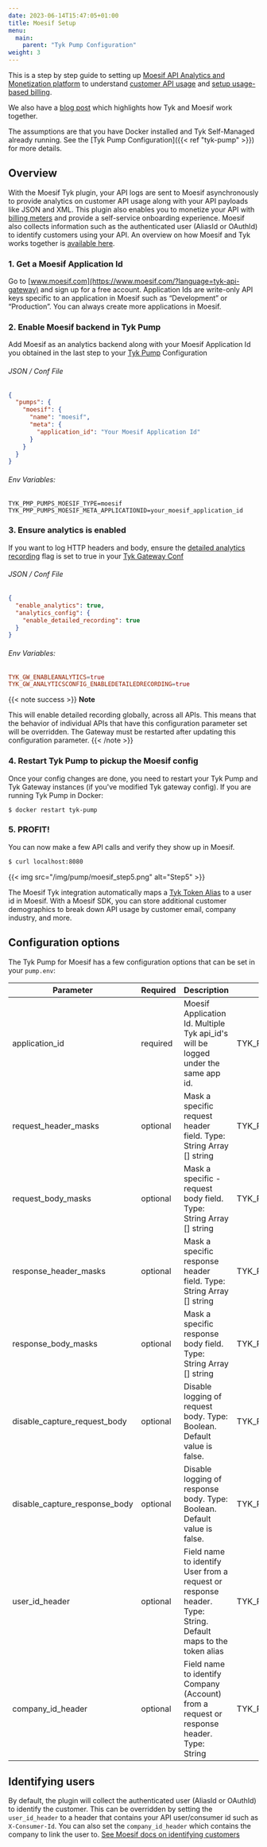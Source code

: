 ```yaml
---
date: 2023-06-14T15:47:05+01:00
title: Moesif Setup
menu:
  main:
    parent: "Tyk Pump Configuration"
weight: 3
---
```


This is a step by step guide to setting up [Moesif API Analytics and Monetization platform](https://www.moesif.com/solutions/track-api-program?language=tyk-api-gateway&utm_medium=docs&utm_campaign=partners&utm_source=tyk) to understand [customer API usage](https://www.moesif.com/features/api-analytics?utm_medium=docs&utm_campaign=partners&utm_source=tyk) and [setup usage-based billing](https://www.moesif.com/solutions/metered-api-billing?utm_medium=docs&utm_campaign=partners&utm_source=tyk).

We also have a [blog post](https://tyk.io/tyk-moesif-the-perfect-pairing/) which highlights how Tyk and Moesif work together.

The assumptions are that you have Docker installed and Tyk Self-Managed already running.
See the [Tyk Pump Configuration]({{< ref "tyk-pump" >}}) for more details.

## Overview

With the Moesif Tyk plugin, your API logs are sent to Moesif asynchronously to provide analytics on customer API usage along with your API payloads like JSON and XML. This plugin also enables you to monetize your API with [billing meters](https://www.moesif.com/solutions/metered-api-billing?utm_medium=docs&utm_campaign=partners&utm_source=tyk) and provide a self-service onboarding experience. Moesif also collects information such as the authenticated user (AliasId or OAuthId) to identify customers using your API. An overview on how Moesif and Tyk works together is [available here](https://tyk.io/tyk-moesif-the-perfect-pairing/).

### 1. Get a Moesif Application Id

Go to [www.moesif.com](https://www.moesif.com/?language=tyk-api-gateway) and sign up for a free account.
Application Ids are write-only API keys specific to an application in Moesif such as “Development” or “Production”. You can always create more applications in Moesif.

### 2. Enable Moesif backend in Tyk Pump

Add Moesif as an analytics backend along with your Moesif Application Id you obtained in the last step to your [Tyk Pump](https://github.com/TykTechnologies/tyk-pump) Configuration

###### JSON / Conf File

```json
{
  "pumps": {
    "moesif": {
      "name": "moesif",
      "meta": {
        "application_id": "Your Moesif Application Id"
      }
    }
  }
}
```

###### Env Variables:

```
TYK_PMP_PUMPS_MOESIF_TYPE=moesif
TYK_PMP_PUMPS_MOESIF_META_APPLICATIONID=your_moesif_application_id
```

### 3. Ensure analytics is enabled

If you want to log HTTP headers and body, ensure the [detailed analytics recording](https://tyk.io/docs/analytics-and-reporting/useful-debug-modes/) flag is set to true in your [Tyk Gateway Conf](https://tyk.io/docs/tyk-oss-gateway/configuration/)

###### JSON / Conf File

```json
{
  "enable_analytics": true,
  "analytics_config": {
    "enable_detailed_recording": true
  }
}
```

###### Env Variables:

```conf
TYK_GW_ENABLEANALYTICS=true
TYK_GW_ANALYTICSCONFIG_ENABLEDETAILEDRECORDING=true
```

{{< note success >}}
**Note**

This will enable detailed recording globally, across all APIs. This means that the behavior of individual APIs that have this configuration parameter set will be overridden. The Gateway must be restarted after updating this configuration parameter.
{{< /note >}}

### 4. Restart Tyk Pump to pickup the Moesif config

Once your config changes are done, you need to restart your Tyk Pump and Tyk Gateway instances (if you've modified Tyk gateway config).
If you are running Tyk Pump in Docker:

`$ docker restart tyk-pump`

### 5. PROFIT!

You can now make a few API calls and verify they show up in Moesif.

```bash
$ curl localhost:8080
```

{{< img src="/img/pump/moesif_step5.png" alt="Step5" >}}

The Moesif Tyk integration automatically maps a [Tyk Token Alias](https://tyk.io/simpler-usage-tracking-token-aliases-tyk-cloud/) to a user id in Moesif. With a Moesif SDK, you can store additional customer demographics to break down API usage by customer email, company industry, and more.

## Configuration options

The Tyk Pump for Moesif has a few configuration options that can be set in your `pump.env`:

| Parameter                     | Required | Description                                                                                                  | Environment Variable                                 |
| ----------------------------- | -------- | ------------------------------------------------------------------------------------------------------------ | ---------------------------------------------------- |
| application_id                | required | Moesif Application Id. Multiple Tyk api_id's will be logged under the same app id.                           | TYK_PMP_PUMPS_MOESIF_META_APPLICATIONID              |
| request_header_masks          | optional | Mask a specific request header field. Type: String Array [] string                                           | TYK_PMP_PUMPS_MOESIF_META_REQUESTHEADERMASKS         |
| request_body_masks            | optional | Mask a specific - request body field. Type: String Array [] string                                           | TYK_PMP_PUMPS_MOESIF_META_REQUESTBODYMASKS           |
| response_header_masks         | optional | Mask a specific response header field. Type: String Array [] string                                          | TYK_PMP_PUMPS_MOESIF_META_RESPONSEHEADERMASKS        |
| response_body_masks           | optional | Mask a specific response body field. Type: String Array [] string                                            | TYK_PMP_PUMPS_MOESIF_META_RESPONSEBODYMASKS          |
| disable_capture_request_body  | optional | Disable logging of request body. Type: Boolean. Default value is false.                                      | TYK_PMP_PUMPS_MOESIF_META_DISABLECAPTUREREQUESTBODY  |
| disable_capture_response_body | optional | Disable logging of response body. Type: Boolean. Default value is false.                                     | TYK_PMP_PUMPS_MOESIF_META_DISABLECAPTURERESPONSEBODY |
| user_id_header                | optional | Field name to identify User from a request or response header. Type: String. Default maps to the token alias | TYK_PMP_PUMPS_MOESIF_META_USERIDHEADER               |
| company_id_header             | optional | Field name to identify Company (Account) from a request or response header. Type: String                     | TYK_PMP_PUMPS_MOESIF_META_COMPANYIDHEADER            |

## Identifying users

By default, the plugin will collect the authenticated user (AliasId or OAuthId) to identify the customer. This can be overridden by setting the `user_id_header` to a header that contains your API user/consumer id such as `X-Consumer-Id`. You can also set the `company_id_header` which contains the company to link the user to. [See Moesif docs on identifying customers](https://www.moesif.com/docs/getting-started/identify-customers/?utm_medium=docs&utm_campaign=partners&utm_source=tyk)
